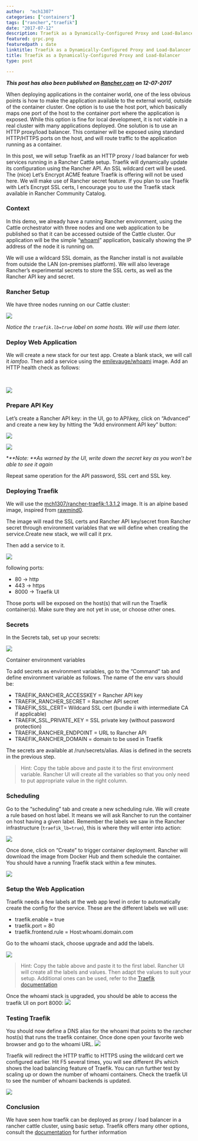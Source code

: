 ```yaml
---
author:  "mch1307"
categories: ["containers"]
tags: ["rancher","traefik"]
date: "2017-07-12"
description: Traefik as a Dynamically-Configured Proxy and Load-Balancer
featured: grpc.png
featuredpath : date
linktitle: Traefik as a Dynamically-Configured Proxy and Load-Balancer
title: Traefik as a Dynamically-Configured Proxy and Load-Balancer
type: post

---
```

_**This post has also been published on [Rancher.com][1] on 12-07-2017**_

When deploying applications in the container world, one of the less obvious points is how to make the application available to the external world, outside of the container cluster. One option is to use the host port, which basically maps one port of the host to the container port where the application is exposed. While this option is fine for local development, it is not viable in a real cluster with many applications deployed. One solution is to use an HTTP proxy/load balancer. This container will be exposed using standard HTTP/HTTPS ports on the host, and will route traffic to the application running as a container.

In this post, we will setup Traefik as an HTTP proxy / load balancer for web services running in a Rancher Cattle setup. Traefik will dynamically update its configuration using the Rancher API. An SSL wildcard cert will be used. The (nice) Let’s Encrypt ACME feature Traefik is offering will not be used here. We will make use of Rancher secret feature. If you plan to use Traefik with Let’s Encrypt SSL certs, I encourage you to use the Traefik stack available in Rancher Community Catalog.

### Context

In this demo, we already have a running Rancher environment, using the Cattle orchestrator with three nodes and one web application to be published so that it can be accessed outside of the Cattle cluster. Our application will be the simple “<a href="https://github.com/emilevauge/whoamI" target="_blank" rel="noopener noreferrer">whoamI</a>” application, basically showing the IP address of the node it is running on.

We will use a wildcard SSL domain, as the Rancher install is not available from outside the LAN (on-premises platform). We will also leverage Rancher’s experimental secrets to store the SSL certs, as well as the Rancher API key and secret.

### Rancher Setup

We have three nodes running on our Cattle cluster:

![](/wp-content/uploads/2017/08/traefik-rancher-cluster1.png)

_Notice the `traefik.lb=true` label on some hosts. We will use them later._

### Deploy Web Application

We will create a new stack for our test app. Create a blank stack, we will call it _iamfoo_. Then add a service using the [emilevauge/whoami][2] image. Add an HTTP health check as follows:

&nbsp;

![](/wp-content/uploads/2017/08/rancher-traefik-whoami.png")

### Prepare API Key

Let’s create a Rancher API key: in the UI, go to API\key, click on “Advanced” and create a new key by hitting the “Add environment API key” button:

![](/wp-content/uploads/2017/08/rancher-api-key.png")

![](/wp-content/uploads/2017/08/api-key-created.png")


*_**Note: **As warned by the UI, write down the secret key as you won’t be able to see it again_

Repeat same operation for the API password, SSL cert and SSL key.

### Deploying Traefik
  
We will use the [mch1307/rancher-traefik:1.3.1.2][3] image. It is an alpine based image, inspired from [rawmind0][4]. 

The image will read the SSL certs and Rancher API key/secret from Rancher secret through environment variables that we will define when creating the service.Create new stack, we will call it prx. 

Then add a service to it.

![](/wp-content/uploads/2017/08/deploy-traefik.png)
  
  <p>
    following ports:
  </p>
  
  <ul>
    <li>
      80 -> http
    </li>
    <li>
      443 -> https
    </li>
    <li>
      8000 -> Traefik UI
    </li>
  </ul>
  
  <p>
    Those ports will be exposed on the host(s) that will run the Traefik container(s). Make sure they are not yet in use, or choose other ones.
  </p>
  

### Secrets

  
In the Secrets tab, set up your secrets:

![](/wp-content/uploads/2017/08/setup-secrets.png)

      
Container environment variables

To add secrets as environment variables, go to the “Command” tab and define environment variable as follows. The name of the env vars should be:
        
* TRAEFIK_RANCHER_ACCESSKEY = Rancher API key
* TRAEFIK_RANCHER_SECRET = Rancher API secret
* TRAEFIK_SSL_CERT= Wildcard SSL cert (bundle ii with intermediate CA if applicable)
* TRAEFIK_SSL_PRIVATE_KEY = SSL private key (without password protection)
* TRAEFIK_RANCHER_ENDPOINT = URL to Rancher API
* TRAEFIK_RANCHER_DOMAIN = domain to be used in Traefik
        
The secrets are available at /run/secrets/alias. Alias is defined in the secrets in the previous step.
      
>  Hint: Copy the table above and paste it to the first environment variable. Rancher UI will create all the variables so that you only need to put appropriate value in the right column.
      
### Scheduling
      

Go to the “scheduling” tab and create a new scheduling rule. We will create a rule based on host label. It means we will ask Rancher to run the container on host having a given label. Remember the labels we saw in the Rancher infrastructure (`traefik_lb=true`), this is where they will enter into action:
      
![](/wp-content/uploads/2017/08/scheduling.png) 

Once done, click on “Create” to trigger container deployment. Rancher will download the image from Docker Hub and them schedule the container. You should have a running Traefik stack within a few minutes.
          

![](/wp-content/uploads/2017/08/traefik-stack-rancher.png)

          
### Setup the Web Application

Traefik needs a few labels at the web app level in order to automatically create the config for the service. These are the different labels we will use:
* traefik.enable = true
* traefik.port = 80
* traefik.frontend.rule = Host:whoami.domain.com
                
Go to the whoami stack, choose upgrade and add the labels.
                      
![](/wp-content/uploads/2017/08/traefik-labels.png)
                    
>Hint: </strong>Copy the table above and paste it to the first label. Rancher UI will create all the labels and values. Then adapt the values to suit your setup. Additional ones can be used, refer to the <a href="https://docs.traefik.io/toml/#rancher-backend">Traefik documentation</a>
                    
Once the whoami stack is upgraded, you should be able to access the traefik UI on port 8000:
![](/wp-content/uploads/2017/08/access-traefik-port.png)
                          

### Testing Traefik

You should now define a DNS alias for the whoami that points to the rancher host(s) that runs the traefik container. Once done open your favorite web browser and go to the whoami URL.
![](/wp-content/uploads/2017/08/whoami.png)
                        

Traefik will redirect the HTTP traffic to HTTPS using the wildcard cert we configured earlier. Hit F5 several times, you will see different IPs which shows the load balancing feature of Traefik. You can run further test by scaling up or down the number of whoami containers. Check the traefik UI to see the number of whoami backends is updated.

                        
![](/wp-content/uploads/2017/08/scaling.png)
                    
### Conclusion

We have seen how traefik can be deployed as proxy / load balancer in a rancher cattle cluster, using basic setup. Traefik offers many other options, consult the <a href="https://docs.traefik.io/">documentation</a> for further information


 [1]: http://rancher.com/setting-up-traefik-as-a-dynamically-configured-proxy-and-load-balancer/
 [2]: https://github.com/emilevauge/whoamI
 [3]: https://github.com/mch1307/rancher-traefik
 [4]: https://github.com/rawmind0/rancher-traefik
